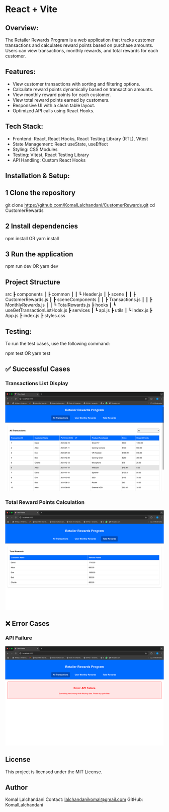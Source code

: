 # React + Vite

## Overview:

The Retailer Rewards Program is a web application that tracks customer transactions and calculates reward points based on purchase amounts. Users can view transactions, monthly rewards, and total rewards for each customer.

## Features:

- View customer transactions with sorting and filtering options.
- Calculate reward points dynamically based on transaction amounts.
- View monthly reward points for each customer.
- View total reward points earned by customers.
- Responsive UI with a clean table layout.
- Optimized API calls using React Hooks.

## Tech Stack:

- Frontend: React, React Hooks, React Testing Library (RTL), Vitest
- State Management: React useState, useEffect
- Styling: CSS Modules
- Testing: Vitest, React Testing Library
- API Handling: Custom React Hooks

## Installation & Setup:

## 1️ Clone the repository

git clone https://github.com/KomalLalchandani/CustomerRewards.git
cd CustomerRewards

## 2️ Install dependencies

npm install
OR
yarn install

## 3️ Run the application

npm run dev
OR
yarn dev

## Project Structure

src
┣ components
┃ ┣ common
┃ ┃ ┗ Header.js
┃ ┣ scene
┃ ┃ ┣ CustomerRewards.js
┃ ┣ sceneComponents
┃ ┃ ┣ Transactions.js
┃ ┃ ┣ MonthlyRewards.js
┃ ┃ ┗ TotalRewards.js
┣ hooks
┃ ┗ useGetTransactionListHook.js
┣ services
┃ ┗ api.js
┣ utils
┃ ┗ index.js
┣ App.js
┣ index.js
┣ styles.css

## Testing:

To run the test cases, use the following command:

npm test
OR
yarn test

## ✅ Successful Cases

### Transactions List Display

![Transactions List](./src/assets/screenshots/Transactions.png)

### Total Reward Points Calculation

![Reward Points](./src/assets/screenshots/TotalRewards.png)

## ❌ Error Cases

### API Failure

![API Failure](./src/assets/screenshots/ErrorHandler.png)

## License

This project is licensed under the MIT License.

## Author

Komal Lalchandani
Contact: lalchandanikomal@gmail.com
GitHub: KomalLalchandani
